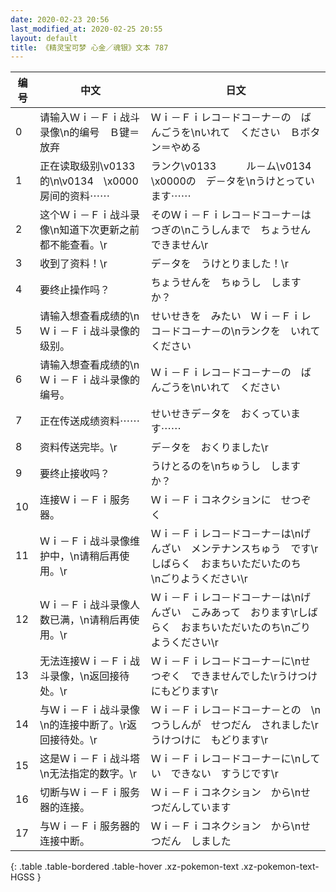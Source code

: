 ```yaml
---
date: 2020-02-23 20:56
last_modified_at: 2020-02-25 20:55
layout: default
title: 《精灵宝可梦 心金／魂银》文本 787
---
```

| 编号 | 中文 | 日文 |
| ---- | ---- | ---- |
| 0 | 请输入Ｗｉ－Ｆｉ战斗录像\n的编号　Ｂ键＝放弃 | Ｗｉ－Ｆｉレコ－ドコ－ナ－の　ばんごうを\nいれて　ください　Ｂボタン＝やめる |
| 1 | 正在读取级别\v0133　　的\n\v0134　\x0000房间的资料⋯⋯ | ランク\v0133　　　ル－ム\v0134　\x0000の　デ－タを\nうけとっています⋯⋯ |
| 2 | 这个Ｗｉ－Ｆｉ战斗录像\n知道下次更新之前都不能查看。\r | そのＷｉ－Ｆｉレコ－ドコ－ナ－は　つぎの\nこうしんまで　ちょうせん　できません\r |
| 3 | 收到了资料！\r | デ－タを　うけとりました！\r |
| 4 | 要终止操作吗？ | ちょうせんを　ちゅうし　しますか？ |
| 5 | 请输入想查看成绩的\nＷｉ－Ｆｉ战斗录像的级别。 | せいせきを　みたい　Ｗｉ－Ｆｉレコ－ドコ－ナ－の\nランクを　いれて　ください |
| 6 | 请输入想查看成绩的\nＷｉ－Ｆｉ战斗录像的编号。 | Ｗｉ－Ｆｉレコ－ドコ－ナ－の　ばんごうを\nいれて　ください |
| 7 | 正在传送成绩资料⋯⋯ | せいせきデ－タを　おくっています⋯⋯ |
| 8 | 资料传送完毕。\r | デ－タを　おくりました\r |
| 9 | 要终止接收吗？ | うけとるのを\nちゅうし　しますか？ |
| 10 | 连接Ｗｉ－Ｆｉ服务器。 | Ｗｉ－Ｆｉコネクションに　せつぞく |
| 11 | Ｗｉ－Ｆｉ战斗录像维护中，\n请稍后再使用。\r | Ｗｉ－Ｆｉレコ－ドコ－ナ－は\nげんざい　メンテナンスちゅう　です\rしばらく　おまちいただいたのち　\nごりようください\r |
| 12 | Ｗｉ－Ｆｉ战斗录像人数已满，\n请稍后再使用。\r | Ｗｉ－Ｆｉレコ－ドコ－ナ－は\nげんざい　こみあって　おります\rしばらく　おまちいただいたのち\nごりようください\r |
| 13 | 无法连接Ｗｉ－Ｆｉ战斗录像，\n返回接待处。\r | Ｗｉ－Ｆｉレコ－ドコ－ナ－に\nせつぞく　できませんでした\rうけつけにもどります\r |
| 14 | 与Ｗｉ－Ｆｉ战斗录像\n的连接中断了。\r返回接待处。\r | Ｗｉ－Ｆｉレコ－ドコ－ナ－との　\nつうしんが　せつだん　されました\rうけつけに　もどります\r |
| 15 | 这是Ｗｉ－Ｆｉ战斗塔\n无法指定的数字。\r | Ｗｉ－Ｆｉレコ－ドコ－ナ－に\nしてい　できない　すうじです\r |
| 16 | 切断与Ｗｉ－Ｆｉ服务器的连接。 | Ｗｉ－Ｆｉコネクション　から\nせつだんしています |
| 17 | 与Ｗｉ－Ｆｉ服务器的连接中断。 | Ｗｉ－Ｆｉコネクション　から\nせつだん　しました |
{: .table .table-bordered .table-hover .xz-pokemon-text .xz-pokemon-text-HGSS }
